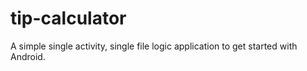 # tip-calculator
A simple single activity, single file logic application to get started with Android.
